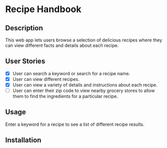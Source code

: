 # Recipe Handbook

## Description

This web app lets users browse a selection of delicious recipes where they can view different facts and details about each recipe.

## User Stories

- [x] User can search a keyword or search for a recipe name.
- [x] User can view different recipes.
- [x] User can view a variety of details and instructions about each recipe.
- [ ] User can enter their zip code to view nearby grocery stores to allow them to find the ingredients for a particular recipe.

## Usage

Enter a keyword for a recipe to see a list of different recipe results. 


## Installation
